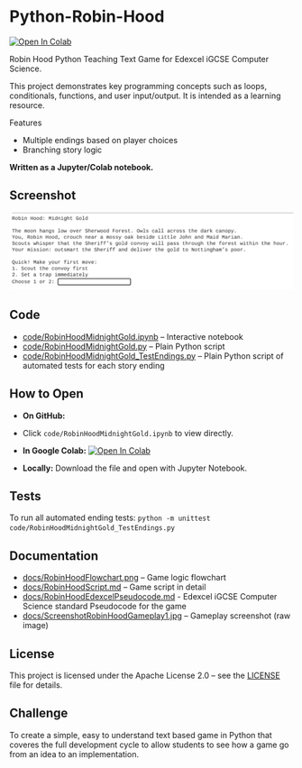 # Python-Robin-Hood

[![Open In Colab](https://colab.research.google.com/assets/colab-badge.svg)](https://colab.research.google.com/github/alexandraalderson/Python-Robin-Hood/blob/main/code/RobinHoodMidnightGold.ipynb)

Robin Hood Python Teaching Text Game for Edexcel iGCSE Computer Science.

This project demonstrates key programming concepts such as loops, conditionals, functions, and user input/output. It is intended as a learning resource.

Features
- Multiple endings based on player choices
- Branching story logic

**Written as a Jupyter/Colab notebook.**

## Screenshot
![Screenshot showing opening game text and first two options of Robin Hood Game Screen](docs/ScreenshotRobinHoodGameplay1.jpg)

## Code
- [code/RobinHoodMidnightGold.ipynb](code/RobinHoodMidnightGold.ipynb) – Interactive notebook
- [code/RobinHoodMidnightGold.py](code/RobinHoodMidnightGold.py) – Plain Python script
- [code/RobinHoodMidnightGold_TestEndings.py](code/RobinHoodMidnightGold_TestEndings.py) – Plain Python script of automated tests for each story ending

## How to Open
- **On GitHub:**
- Click `code/RobinHoodMidnightGold.ipynb` to view directly.
  
- **In Google Colab:** [![Open In Colab](https://colab.research.google.com/assets/colab-badge.svg)](https://colab.research.google.com/github/alexandraalderson/Python-Robin-Hood/blob/main/code/RobinHoodMidnightGold.ipynb)
  
- **Locally:** Download the file and open with Jupyter Notebook.

## Tests
To run all automated ending tests:
`python -m unittest code/RobinHoodMidnightGold_TestEndings.py`

## Documentation
- [docs/RobinHoodFlowchart.png](docs/RobinHoodFlowchart.png) – Game logic flowchart  
- [docs/RobinHoodScript.md](docs/RobinHoodScript.md) – Game script in detail
- [docs/RobinHoodEdexcelPseudocode.md](docs/RobinHoodEdexcelPseudocode.md) - Edexcel iGCSE Computer Science standard Pseudocode for the game
- [docs/ScreenshotRobinHoodGameplay1.jpg](docs/ScreenshotRobinHoodGameplay1.jpg) – Gameplay screenshot (raw image)

## License
This project is licensed under the Apache License 2.0 – see the [LICENSE](LICENSE) file for details.

## Challenge
To create a simple, easy to understand text based game in Python that coveres the full development cycle to allow students to see how a game go from an idea to an implementation.
